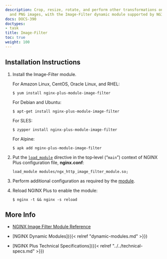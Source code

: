 ```yaml
---
description: Crop, resize, rotate, and perform other transformations on GIF, JPEG,
  and PNG images, with the Image-Filter dynamic module supported by NGINX, Inc.
docs: DOCS-390
doctypes:
- task
title: Image-Filter
toc: true
weight: 100
---
```



<span id="install"></span>
## Installation Instructions

1. Install the Image-Filter module.

   For Amazon Linux, CentOS, Oracle Linux, and RHEL:
  
   ```shell
   $ yum install nginx-plus-module-image-filter
   ```
   
   For Debian and Ubuntu:
  
   ```shell
   $ apt-get install nginx-plus-module-image-filter
   ```

   For SLES:
  
   ```shell
   $ zypper install nginx-plus-module-image-filter
   ```

   For Alpine:

   ```shell
   $ apk add nginx-plus-module-image-filter
   ```

2. Put the [`load_module`](https://nginx.org/en/docs/ngx_core_module.html#load_module) directive in the top‑level (“`main`”) context of NGINX Plus configuration file, **nginx.conf**:

   ```nginx
   load_module modules/ngx_http_image_filter_module.so;
   ```

3. Perform additional configuration as required by the [module](https://nginx.org/en/docs/http/ngx_http_image_filter_module.html).

4. Reload NGINX Plus to enable the module:

   ```shell
   $ nginx -t && nginx -s reload
   ```


<span id="info"></span>
## More Info

* [NGINX Image Filter Module Reference](https://nginx.org/en/docs/http/ngx_http_image_filter_module.html)

* [NGINX Dynamic Modules]({{< relref "dynamic-modules.md" >}})

* [NGINX Plus Technical Specifications]({{< relref "../../technical-specs.md" >}})
